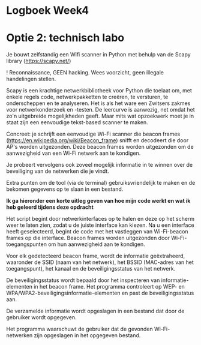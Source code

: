 # Logboek Week4

# Optie 2: technisch labo

Je bouwt zelfstandig een Wifi scanner in Python met behulp van de Scapy library (https://scapy.net/)

! Reconnaissance, GEEN hacking. Wees voorzicht, geen illegale handelingen stellen.

Scapy is een krachtige netwerkbibliotheek voor Python die toelaat om, met enkele regels code, netwerkpakketten te creëren, te versturen, te onderscheppen en te analyseren. Het is als het ware een Zwitsers zakmes voor netwerkonderzoek en -testen. De leercurve is aanwezig, net omdat het zo'n uitgebreide mogelijkheden geeft. Maar mits wat opzoekwerk moet je in staat zijn een eenvoudige tekst-based scanner te maken.

Concreet: je schrijft een eenvoudige Wi-Fi scanner die beacon frames (https://en.wikipedia.org/wiki/Beacon_frame) snifft en decodeert die door AP's worden uitgezonden. Deze beacon frames worden uitgezonden om de aanwezigheid van een Wi-Fi netwerk aan te kondigen.

Je probeert vervolgens ook zoveel mogelijk informatie in te winnen over de beveiliging van de netwerken die je vindt. 

Extra punten om de tool (via de terminal) gebruiksvriendelijk te maken en de bekomen gegevens op te slaan in een bestand.


**Ik ga hieronder een korte uitleg geven van hoe mijn code werkt en wat ik heb geleerd tijdens deze opdracht**

Het script begint door netwerkinterfaces op te halen en deze op het scherm weer te laten zien, zodat u de juiste interface kan kiezen.
Na u een interface heeft geselecteerd, begint de code met het vastleggen van Wi-Fi-beacon frames op die interface. 
Beacon frames worden uitgezonden door Wi-Fi-toegangspunten om hun aanwezigheid aan te kondigen.

Voor elk gedetecteerd beacon frame, wordt de informatie geëxtraheerd, waaronder de SSID (naam van het netwerk), het BSSID (MAC-adres van het toegangspunt), het kanaal en de beveiligingsstatus van het netwerk.

De beveiligingsstatus wordt bepaald door het inspecteren van informatie-elementen in het beacon frame. Het programma controleert op WEP- en WPA/WPA2-beveiligingsinformatie-elementen en past de beveiligingsstatus  aan.

De verzamelde informatie wordt opgeslagen in een bestand dat door de gebruiker wordt opgegeven.

Het programma waarschuwt de gebruiker dat de gevonden Wi-Fi-netwerken zijn opgeslagen in het opgegeven bestand.

